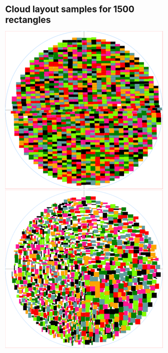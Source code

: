 # Cloud layout samples for 1500 rectangles
![1500Rectangles_FixedSize.png](./layouts/1500Rectangles_FixedSize.png)
![1500Rectangles_RandomSize.png](./layouts/1500Rectangles_RandomSize.png)